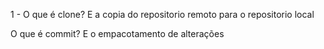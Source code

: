 1 - O que é clone?
E a  copia do repositorio remoto para o repositorio local

O que é commit?
E o empacotamento de alterações